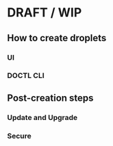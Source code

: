# DRAFT / WIP

## How to create droplets

### UI

### DOCTL CLI

## Post-creation steps

### Update and Upgrade

### Secure
